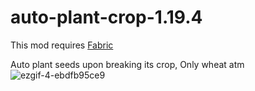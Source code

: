 # auto-plant-crop-1.19.4

This mod requires [Fabric](https://fabricmc.net/)

Auto plant seeds upon breaking its crop, Only wheat atm
![ezgif-4-ebdfb95ce9](https://user-images.githubusercontent.com/126683818/232982961-297bdf5a-f9f5-43bc-b77f-ba39b5d5cee2.gif)

